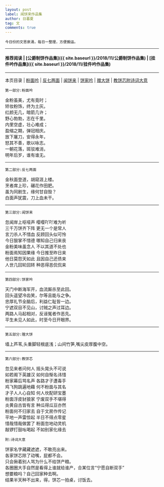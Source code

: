 ```yaml
---
layout: post
label: 闻饼来作品集
author: 日暮夏
tag: 文
comments: true
---
```

    
    今日份的文思泉涌，每日一整理，方便搬运。

---

#### 推荐阅读 | [公爵制饼作品集]({{ site.baseurl }}/2018/11/公爵制饼作品集) | [挂件吟作品集]({{ site.baseurl }}/2018/11/挂件吟作品集) 

---

本页目录 \| [粉面吟](#dxjjf) \| [反七两面](#dxjje)  \| [闻饼来](#dxjja) \| [饼家吟](#dxjjb)  \| [赠大饼](#dxjjc) \| [教饼芯附诗词大意](#dxjjd) 

<a name="dxjjf"></a>  

    第一部分:粉面吟
    
金粉虽美，尤有竟时；
<br>矫妆粉饰，终为土灰。
<br>红颜无几，暗箭几许；
<br>野心勃勃，志在千里。
<br>内里空虚，壮心难成；
<br>盈缩之期，弹冠相庆。
<br>放下屠刀，安得永年，
<br>怒其不善，歌以咏志。 
<br>一朝花落，斑驳难消，
<br>明年后岁，谁有谁无。

---
<a name="dxjje"></a>  

    第二部分:反七两面
    
金秋面登道，胡窥涯上楼。
<br>烹者席上珍，碾花作田肥。
<br>虽为同剧生，缘何甘自毁？
<br>白面声犹震，刀上血未干。

---

<a name="dxjja"></a>    

    第三部分:闻饼来

忽闻岸上呕哑声 嘤嘤吖吖难为听 
<br>三千万饼齐下阵 更无一个是常人
<br>言刀杀人不惜血 反顾回头似可怜
<br>今日狠掌不惜德 哪知自己归来丧
<br>金粉美味虽念人 不以其道不处也
<br>粉面焉知因果缘 今日推至昨日来
<br>他日莫怨天如此 且因自己还债来
<br>人世几回轮回转 种恶得恶侃侃来

---

<a name="dxjjb"></a>    

    第四部分:饼家吟

天门中断海军开，血流厮杀至此回。
<br>回头遥望冷齿笑，尔等且能与之争。
<br>忠厚礼节全脑后，利益仁耻皆一边。
<br>宁遮双目不见山，讨贼之声过耳边。
<br>两路人马起相对，反诬冤者作恶先。
<br>平生未见人如此，时至今日开眼界。
<br>

---

<a name="dxjjc"></a>    

    第五部分:赠大饼

墙上芦苇,头重脚轻根底浅；山间竹笋,嘴尖皮厚腹中空。

---

<a name="dxjjd"></a>    

    第六部分:教饼芯

忽见来者问何人 摇头晃头不可说
<br>如若阁下英雄汉 如何自惭名讳惜
<br>粉家幕后骂名声 各路才子遭毒手
<br>鸡飞狗跳遍地藉 何不粉面与其名
<br>才子人人心自知 何人坎配研宝墨
<br>粉面浮皮豺狼家 宁废双手不堪得
<br>炎黄自古皆有言 种瓜得瓜豆亦然
<br>粉面何不归家去 自于文房作传记
<br>平地一声雷惊起 半日不得点零星
<br>惜哉惜哉做罢了 粉面忽地动灵机 
<br>敲锣打鼓吆喝起 不如别家化缘去


    附:诗词大意
    
饼家名字藏藏遮遮，不敢亮出来。
<br>各家饼芯除了动嘴，屁都不会。
<br>只会揪着别人骂为什么不给饼产粮。
<br>各圈圈大手自然是看得上谁就给谁产，合某位言“宁愿自断双手”
<br>想要粮吗？自己回家种去啊。
<br>结果半天种不出来，得，饼芯一拍桌，讨饭去。
